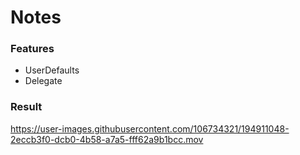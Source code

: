 # Notes

### Features 
- UserDefaults
- Delegate
### Result

https://user-images.githubusercontent.com/106734321/194911048-2eccb3f0-dcb0-4b58-a7a5-fff62a9b1bcc.mov




